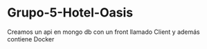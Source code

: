 # Grupo-5-Hotel-Oasis
Creamos un api en mongo db con un front llamado Client y además contiene Docker
